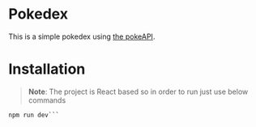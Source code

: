 
# Pokedex


This is a simple pokedex using [the pokeAPI](https://pokeapi.co/).

# Installation

> **Note**: The project is React based so in order to run just use below commands


```shell
npm run dev```

